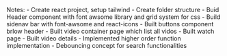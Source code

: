 Notes:
          - Create react project, setup tailwind
          - Create folder structure
          - Buid Header component with font awsome library and grid system for css
          - Build sidenav bar with font-awsome and react-icons
          - Built buttons component brlow header
          - Built video container page which list all vidos
          - Built watch page
          - Built video details
          - Implemented higher order function implementation
          - Debouncing concept for search functionalities
